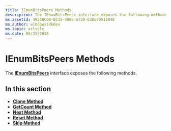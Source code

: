 ```yaml
---
title: IEnumBitsPeers Methods
description: The IEnumBitsPeers interface exposes the following methods.
ms.assetid: 4925BC00-D235-4806-A75D-E3DE7951104E
ms.author: windowssdkdev
ms.topic: article
ms.date: 05/31/2018
---
```


# IEnumBitsPeers Methods

The [**IEnumBitsPeers**](/windows/desktop/api/Bits3_0/nn-bits3_0-ienumbitspeers) interface exposes the following methods.

## In this section

-   [**Clone Method**](/windows/desktop/api/Bits3_0/nf-bits3_0-ienumbitspeers-clone)
-   [**GetCount Method**](/windows/desktop/api/Bits3_0/nf-bits3_0-ienumbitspeers-getcount)
-   [**Next Method**](/windows/desktop/api/Bits3_0/nf-bits3_0-ienumbitspeers-next)
-   [**Reset Method**](/windows/desktop/api/Bits3_0/nf-bits3_0-ienumbitspeers-reset)
-   [**Skip Method**](/windows/desktop/api/Bits3_0/nf-bits3_0-ienumbitspeers-skip)

 

 




